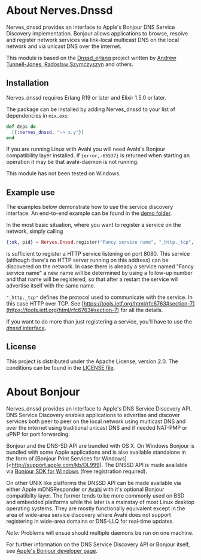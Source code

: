 # About Nerves.Dnssd

Nerves_dnssd provides an interface to Apple's Bonjour DNS Service Discovery
implementation. Bonjour allows applications to browse, resolve and register
network services via link-local multicast DNS on the local network and via
unicast DNS over the internet.

This module is based on the [Dnssd_erlang](https://github.com/erszcz/dnssd_erlang)
project written by [Andrew Tunnell-Jones](http://andrew.tj.id.au/),
[Radosław Szymczyszyn](https://github.com/erszcz/dnssd_erlang) and others.

## Installation

Nerves_dnssd requires Erlang R19 or later and Elixir 1.5.0 or later.

The package can be installed
by adding Nerves_dnssd to your list of dependencies in `mix.exs`:

```elixir
def deps do
  [{:nerves_dnssd, "~> x.y"}]
end
```

If you are running Linux with Avahi you will need Avahi's Bonjour compatibility
layer installed. If `{error,-65537}` is returned when starting an operation
it may be that avahi-daemon is not running.

This module has not been tested on Windows.

## Example use

The examples below demonstrate how to use the service discovery interface.
An end-to-end example can be found in the
[demo folder](https://github.com/amolenaar/nerves_dnssd/tree/master/demo).

In the most basic situation, where you want to register a service
on the network, simply calling

```elixir
{:ok, pid} = Nerves.Dnssd.register("Fancy service name", "_http._tcp", 8080)
```

is sufficient to register a HTTP service listening on port 8080. This service
(although there's no HTTP server running on this address) can be discovered on
the network. In case there is
already a service named "Fancy service name" a new name will be determined by
using a follow-up number and that name will be registered, so that after a restart
the service will advertise itself with the same name.

`"_http._tcp"` defines the protocol used to communicate with the service. In this
case HTTP over TCP. See [https://tools.ietf.org/html/rfc6763#section-7](https://tools.ietf.org/html/rfc6763#section-7)
for all the details.

If you want to do more than just registering a service, you'll have to use the
[_dnssd_ interface](dnssd.html).

## License

This project is distributed under the Apache License, version 2.0. The conditions can
be found in the [LICENSE file](https://github.com/amolenaar/nerves_dnssd/blob/master/LICENSE).
# About Bonjour

Nerves_dnssd provides an interface to Apple's DNS Service Discovery API. DNS
Service Discovery enables applications to advertise and discover services both
peer to peer on the local network using multicast DNS and over the internet
using traditional unicast DNS and if needed NAT-PMP or uPNP for port forwarding.

Bonjour and the DNS-SD API are bundled with OS X. On Windows Bonjour is bundled
with some Apple applications and is also available standalone in the form of
[Bonjour Print Services for Windows](<http://support.apple.com/kb/DL999).
The DNSSD API is made available via
[Bonjour SDK for Windows](https://connect.apple.com/cgi-bin/WebObjects/MemberSite.woa/wa/getSoftware?bundleID=20737) (free registration required).

On other UNIX like platforms the DNSSD API can be made available via either
Apple mDNSResponder or [Avahi](http://avahi.org) with it's optional
Bonjour compatibilty layer. The former tends to be more commonly used on BSD
and embedded platforms while the later is a mainstay of most Linux desktop
operating systems. They are mostly functionally equivalent except in the area of
wide-area service discovery where Avahi does not support registering in
wide-area domains or DNS-LLQ for real-time updates.

*Note:* Problems will ensue should multiple daemons be run on one machine.

For further information on the DNS Service Discovery API or Bonjour itself, see
[Apple's Bonjour developer page](http://developer.apple.com/networking/bonjour).
